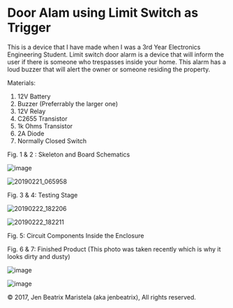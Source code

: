 # Door Alam using Limit Switch as Trigger
This is a device that I have made when I was a 3rd Year Electronics Engineering Student. Limit switch door alarm is a device that will inform the user if there is someone who trespasses inside your home. This alarm has a loud buzzer that will alert the owner or someone residing the property. 

Materials:
1. 12V Battery
2. Buzzer (Preferrably the larger one)
3. 12V Relay
4. C2655 Transistor
5. 1k Ohms Transistor
6. 2A Diode 
7. Normally Closed Switch

Fig. 1 & 2 : Skeleton and Board Schematics

![image](https://user-images.githubusercontent.com/82814920/115991718-59b04d00-a5fc-11eb-9090-aacd152802bc.png)

![20190221_065958](https://user-images.githubusercontent.com/82814920/171136863-ab0753cf-3176-485e-b869-e72b3ddfaf06.jpg)

Fig. 3 & 4: Testing Stage

![20190222_182206](https://user-images.githubusercontent.com/82814920/171136132-b94589ec-d9af-4a65-8cdc-f7b3845918b2.jpg)

![20190222_182211](https://user-images.githubusercontent.com/82814920/171136162-28f0f6b9-087c-4a9a-a8c3-1eed5b737e7f.jpg)

Fig. 5: Circuit Components Inside the Enclosure

Fig. 6 & 7: Finished Product (This photo was taken recently which is why it looks dirty and dusty)

![image](https://user-images.githubusercontent.com/82814920/170749427-79ca0de9-d647-4b6c-b4a8-98f9d6f87254.png)

![image](https://user-images.githubusercontent.com/82814920/170749618-5a312eb6-fd25-431d-a973-8f4e9a928f6d.png)

© 2017, Jen Beatrix Maristela (aka jenbeatrix), All rights reserved.
